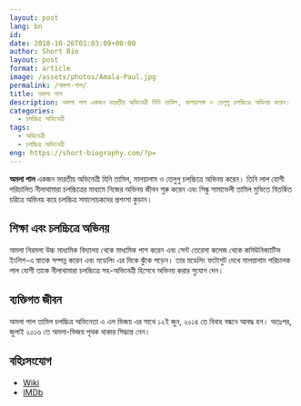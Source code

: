 ```yaml
---
layout: post
lang: bn
id: 
date: 2018-10-26T01:03:09+00:00
author: Short Bio
layout: post
format: article
image: /assets/photos/Amala-Paul.jpg
permalink: /অমলা-পাল/
title: অমলা পাল
description: অমলা পাল একজন ভারতীয় অভিনেত্রী যিনি তামিল, মালয়ালাম ও তেলুগু চলচ্চিত্রে অভিনয় করেন।
categories:
  - চলচ্চিত্র অভিনেত্রী
tags:
  - অভিনেত্রী
  - চলচ্চিত্র অভিনেত্রী
eng: https://short-biography.com/?p=
---
```


__অমলা পাল__ একজন ভারতীয় অভিনেত্রী যিনি তামিল, মালয়ালাম ও তেলুগু চলচ্চিত্রে অভিনয় করেন। তিনি লাল যোশী পরিচালিত নীলাথামারা  চলচ্চিত্রের মাধ্যমে নিজের অভিনয় জীবন শুরু করেন এবং সিন্ধু সামাভেলী তামিল মুভিতে বিতর্কিত চরিত্রে অভিনয় করে চলচ্চিত্র সমালোচকদের প্রশংসা কুড়ান।

## শিক্ষা এবং চলচ্চিত্রে অভিনয়
অমলা নিরমলা উচ্চ মাধ্যমিক বিদ্যালয় থেকে মাধ্যমিক পাশ করেন এবং সেন্ট তেরেসা কলেজ থেকে কমিউনিক্যাটিভ ইংলিশ-এ স্নাতক সম্পন্ন করেন এবং মডেলিং এর দিকে ঝুঁকে পড়েন। তার মডেলিং ফটোশুট দেখে মালয়ালাম পরিচালক লাল যোশী তাকে নীলাথামারা চলচ্চিত্রে সহ-অভিনেত্রী হিসেবে অভিনয় করার সুযোগ দেন।

## ব্যক্তিগত জীবন
অমলা পাল তামিল চলচ্চিত্র অভিনেতা এ এল ভিজয় এর সাথে ১২ই জুন, ২০১৪ তে বিবাহ বন্ধনে আবদ্ধ হন। অতঃপর, জুলাই ২০১৬ তে অমলা-ভিজয় পৃথক থাকার সিদ্ধান্ত নেন।

## বহিঃসংযোগ
* [Wiki][wiki-link] 
* [IMDb][imdb-link]

[wiki-link]: https://en.wikipedia.org/wiki/Amala_Paul
[imdb-link]: https://www.imdb.com/name/nm3898762/
